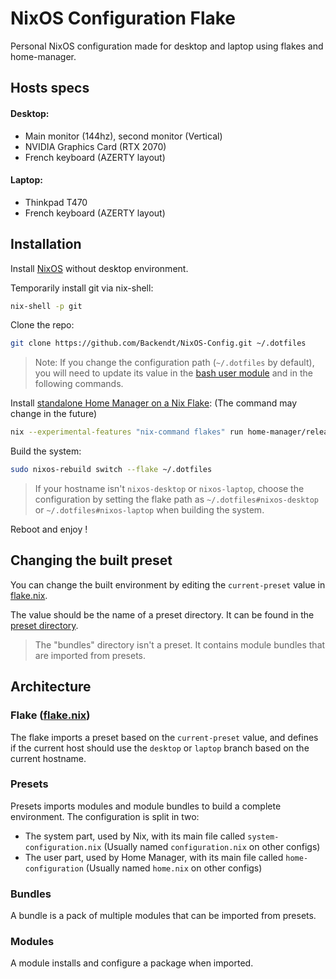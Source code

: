 # NixOS Configuration Flake
Personal NixOS configuration made for desktop and laptop using flakes and home-manager.

## Hosts specs
#### Desktop:
- Main monitor (144hz), second monitor (Vertical)
- NVIDIA Graphics Card (RTX 2070)
- French keyboard (AZERTY layout)
#### Laptop:
- Thinkpad T470
- French keyboard (AZERTY layout)

## Installation
Install [NixOS](https://nixos.org/download/) without desktop environment.

Temporarily install git via nix-shell:
```sh
nix-shell -p git
```

Clone the repo:
```sh
git clone https://github.com/Backendt/NixOS-Config.git ~/.dotfiles
```
> Note: If you change the configuration path (`~/.dotfiles` by default), you will need to update its value in the [bash user module](./modules/user/bash.nix) and in the following commands.

Install [standalone Home Manager on a Nix Flake](https://nix-community.github.io/home-manager/index.xhtml#sec-flakes-standalone):
(The command may change in the future)
```sh
nix --experimental-features "nix-command flakes" run home-manager/release-24.11 -- switch --flake ~/.dotfiles -b old
```

Build the system:
```sh
sudo nixos-rebuild switch --flake ~/.dotfiles
```
> If your hostname isn't `nixos-desktop` or `nixos-laptop`, choose the configuration by setting the flake path as `~/.dotfiles#nixos-desktop` or `~/.dotfiles#nixos-laptop` when building the system.

Reboot and enjoy !

## Changing the built preset
You can change the built environment by editing the `current-preset` value in [flake.nix](./flake.nix#L17).

The value should be the name of a preset directory. It can be found in the [preset directory](./presets/).
> The "bundles" directory isn't a preset. It contains module bundles that are imported from presets.

## Architecture

### Flake ([flake.nix](./flake.nix))
The flake imports a preset based on the `current-preset` value, and defines if the current host should use the `desktop` or `laptop` branch based on the current hostname.

### Presets
Presets imports modules and module bundles to build a complete environment.
The configuration is split in two:
- The system part, used by Nix, with its main file called `system-configuration.nix` (Usually named `configuration.nix` on other configs)
- The user part, used by Home Manager, with its main file called `home-configuration` (Usually named `home.nix` on other configs)

### Bundles
A bundle is a pack of multiple modules that can be imported from presets.

### Modules
A module installs and configure a package when imported.
